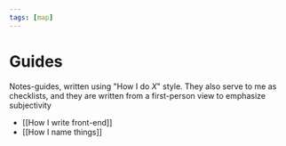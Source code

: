 ```yaml
---
tags: [map]
---
```


# Guides

Notes-guides, written using "How I do _X_" style. They also serve to me as checklists, and they are written from a first-person view to emphasize subjectivity

- [[How I write front-end]]
- [[How I name things]]

<!--
- [[How I create a CI pipeline]]
- [[Как я использую командную строку]]
- [[Как я работаю с операционной системой]]
- [[Как я делаю конспекты]]
-->

